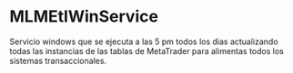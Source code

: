 # MLMEtlWinService

Servicio windows que se ejecuta a las 5 pm todos los dias actualizando todas las instancias de las tablas de MetaTrader para alimentas todos los sistemas transaccionales.